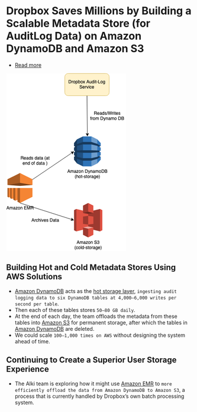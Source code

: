 
# Dropbox Saves Millions by Building a Scalable Metadata Store (for AuditLog Data) on Amazon DynamoDB and Amazon S3
- [Read more](https://aws.amazon.com/solutions/case-studies/dropbox-dynamodb-case-study/?pg=dynamodb&sec=cs#dropbox)

![img.png](assets/DropboxAmazonDynamoDB.drawio.png)

## Building Hot and Cold Metadata Stores Using AWS Solutions
- [Amazon DynamoDB](../../6_DatabaseServices/AmazonDynamoDB.md) acts as the [hot storage layer](../../../1_HLDDesignComponents/0_SystemGlossaries/README.md#hot-storage), `ingesting audit logging data to six DynamoDB tables at 4,000–6,000 writes per second per table`. 
- Then each of these tables stores `50–80 GB daily`. 
- At the end of each day, the team offloads the metadata from these tables into [Amazon S3](../../7_StorageServices/AmazonS3.md) for permanent storage, after which the tables in [Amazon DynamoDB](../../6_DatabaseServices/AmazonDynamoDB.md) are deleted.
- We could scale `100–1,000 times on AWS` without designing the system ahead of time.

## Continuing to Create a Superior User Storage Experience
- The Alki team is exploring how it might use [Amazon EMR](../../4_ComputeServices/AmazonEMR.md) to `more efficiently offload the data from Amazon DynamoDB to Amazon S3`, a process that is currently handled by Dropbox’s own batch processing system. 

